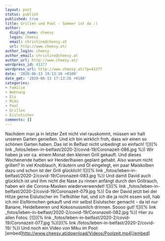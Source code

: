 ```yaml
---
layout: post
status: publish
published: true
title: Grillen und Pool - Sommer ist da :)
author:
  display_name: cheesy
  login: cheesy
  email: christine@cheesy.at
  url: http://www.cheesy.at/
author_login: cheesy
author_email: christine@cheesy.at
author_url: http://www.cheesy.at/
wordpress_id: 41377
wordpress_url: http://www.cheesy.at/?p=41377
date: '2020-06-13 19:13:26 +0100'
date_gmt: '2020-06-13 17:13:26 +0100'
categories:
- Familie
- Wohnung
- Eis
- Miku
- Pool
- Grillen
- Eislutscher
comments: []
---
```

Nachdem man ja in letzter Zeit nicht viel rauskommt, müssen wir halt unseren Garten genießen. Und ich bin wirklich froh, dass wir einen so schönen Garten haben. Das ist in Belfast nicht unbedingt so einfach!
![]({% link _fotos/leben-in-belfast/2020-2/covid-19/Coronazeit-086.jpg %})
Wir haben ja vor ca. einem Monat den kleinen Grill gekauft. Und dieses Wochenende hatten wir Henderlhaxen geplant gehabt. Also warum nicht grillen? In viel Knoblauch, Kräutern und Öl eingelegt, ein paar Maiskolben dazu und schon ist der Grill glücklich!
![]({% link _fotos/leben-in-belfast/2020-2/covid-19/Coronazeit-083.jpg %})
Und damit David auch glücklich ist und ihm nicht die Nase zu rinnen anfängt durch den Grillrauch, haben wir die Corona-Masken wiederverwendet!
![]({% link _fotos/leben-in-belfast/2020-2/covid-19/Coronazeit-079.jpg %})
Da der David jetzt bei der Hitze gerne Eislutscher im Tiefkühler hat, und ich die ja nicht essen soll, hab ich mir Eisförmchen gekauft und mir selbst Eislutscher gemacht - da ist nur Banane, Heidelbeeren und Kokosnussmilch drinnen. Soooo gut!
![]({% link _fotos/leben-in-belfast/2020-2/covid-19/Coronazeit-082.jpg %})
Hier zu allen Fotos:
[![]({% link _fotos/leben-in-belfast/2020-2/covid-19/Coronazeit-077.jpg %})]({% link /fotos/leben-in-belfast/2020-2/covid-19/ %})
Und noch ein Video von Miku im Pool:
[embed]http://www.cheesy.at/download/Videos/Poolzeit.mp4[/embed]
